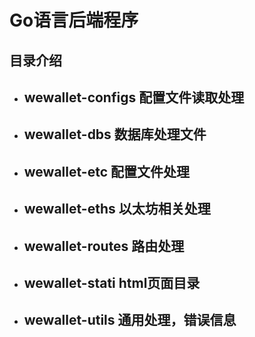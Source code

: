 # __Go语言后端程序__ 
  
## 目录介绍

* ## wewallet-configs  配置文件读取处理  
* ## wewallet-dbs  数据库处理文件  
* ## wewallet-etc  配置文件处理  
* ## wewallet-eths  以太坊相关处理  
* ## wewallet-routes  路由处理  
* ## wewallet-stati  html页面目录  
* ## wewallet-utils  通用处理，错误信息  
